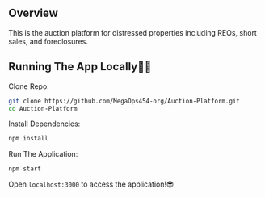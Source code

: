 ## Overview

This is the auction platform for distressed properties including REOs, short sales, and foreclosures.

## Running The App Locally👨‍💻

Clone Repo:

```sh
git clone https://github.com/MegaOps454-org/Auction-Platform.git
cd Auction-Platform
```

Install Dependencies:

```sh
npm install
```

Run The Application:

```sh
npm start
```

Open `localhost:3000` to access the application!😎
